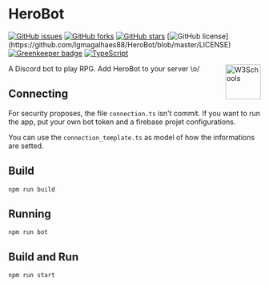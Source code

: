 # HeroBot

[![GitHub issues](https://img.shields.io/github/issues/lgmagalhaes88/HeroBot.svg)](https://github.com/lgmagalhaes88/HeroBot/issues)
[![GitHub forks](https://img.shields.io/github/forks/lgmagalhaes88/HeroBot.svg)](https://github.com/lgmagalhaes88/HeroBot/network)
[![GitHub stars](https://img.shields.io/github/stars/lgmagalhaes88/HeroBot.svg)](https://github.com/lgmagalhaes88/HeroBot/stargazers)
[![GitHub license](https://img.shields.io/github/license/lgmagalhaes88/HeroBot.svg?)](https://github.com/lgmagalhaes88/HeroBot/blob/master/LICENSE)
[![Greenkeeper badge](https://badges.greenkeeper.io/lgmagalhaes88/HeroBot.svgstyle=flat-square)](https://greenkeeper.io/)
[![TypeScript](https://badges.frapsoft.com/typescript/version/typescript-next.svg?v=101)](https://github.com/ellerbrock/typescript-badges/)

<p>
A Discord bot to play RPG. Add HeroBot to your server \o/ <a href="https://discordapp.com/api/oauth2/authorize?client_id=495052325258395672&permissions=8&scope=bot">
<img border="0" style="float: right" alt="W3Schools" src="https://encrypted-tbn0.gstatic.com/images?q=tbn:ANd9GcSCH5K8nK8Ucll_OCrEHngzkZ7k3E7qmDF-TEY_kRU0WzO3uegL" width="70" height="70">
</a>
</p>
  
## Connecting

For security proposes, the file `connection.ts` isn't commit. If you want to run the app, put your own bot token and a firebase projet configurations.

You can use the `connection_template.ts` as model of how the informations are setted.

## Build

```shell
npm run build
```

## Running

```shell
npm run bot
```

## Build and Run

```shell
npm run start
```
